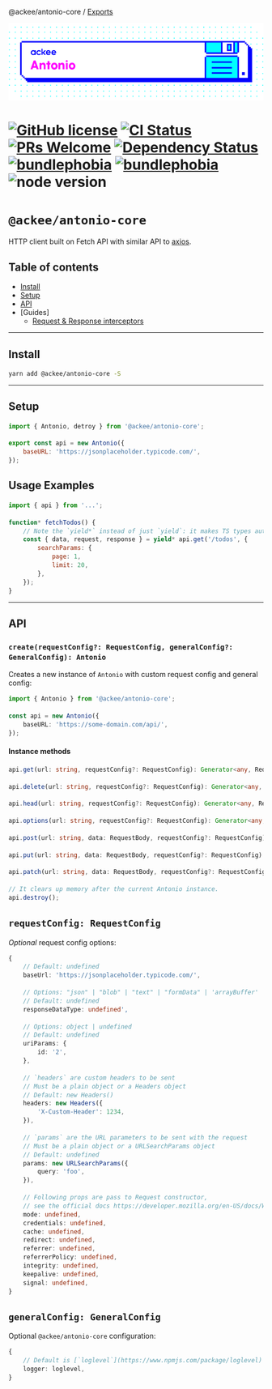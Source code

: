 @ackee/antonio-core / [Exports](modules.md)

![ackee|Antonio](/assets/ackee_git_frontend_antonio.png)

# [![GitHub license](https://img.shields.io/badge/license-MIT-blue.svg)](https://github.com/AckeeCZ/antonio/blob/master/LICENSE) [![CI Status](https://img.shields.io/travis/com/AckeeCZ/antonio.svg?style=flat)](https://travis-ci.com/AckeeCZ/antonio) [![PRs Welcome](https://img.shields.io/badge/PRs-welcome-brightgreen.svg)](https://reactjs.org/docs/how-to-contribute.html#your-first-pull-request) [![Dependency Status](https://img.shields.io/david/AckeeCZ/antonio.svg?style=flat-square)](https://david-dm.org/AckeeCZ/antonio) [![bundlephobia](https://flat.badgen.net/bundlephobia/min/@ackee/antonio-core)](https://bundlephobia.com/result?p=@ackee/antonio-core) [![bundlephobia](https://flat.badgen.net/bundlephobia/minzip/@ackee/antonio-core)](https://bundlephobia.com/result?p=@ackee/antonio-core) ![node version](https://img.shields.io/node/v/@ackee/antonio-core)

# `@ackee/antonio-core`

HTTP client built on Fetch API with similar API to [axios](https://github.com/axios/axios).

## Table of contents

-   [Install](#install)
-   [Setup](#setup)
-   [API](./docs-api/modules.md)
-   [Guides]
    -   [Request & Response interceptors](./docs/interceptors.md)

---

## <a name="install"></a>Install

```bash
yarn add @ackee/antonio-core -S
```

---

## <a name="setup"></a>Setup

```js
import { Antonio, detroy } from '@ackee/antonio-core';

export const api = new Antonio({
    baseURL: 'https://jsonplaceholder.typicode.com/',
});
```

## Usage Examples

```js
import { api } from '...';

function* fetchTodos() {
    // Note the `yield*` instead of just `yield`: it makes TS types auto-completion work
    const { data, request, response } = yield* api.get('/todos', {
        searchParams: {
            page: 1,
            limit: 20,
        },
    });
}
```

---

## <a name="api"></a>API

### <a name="api-create"></a>`create(requestConfig?: RequestConfig, generalConfig?: GeneralConfig): Antonio`

Creates a new instance of `Antonio` with custom request config and general config:

```ts
import { Antonio } from '@ackee/antonio-core';

const api = new Antonio({
    baseURL: 'https://some-domain.com/api/',
});
```

#### Instance methods

```ts
api.get(url: string, requestConfig?: RequestConfig): Generator<any, RequestResult>

api.delete(url: string, requestConfig?: RequestConfig): Generator<any, RequestResult>

api.head(url: string, requestConfig?: RequestConfig): Generator<any, RequestResult>

api.options(url: string, requestConfig?: RequestConfig): Generator<any, RequestResult>

api.post(url: string, data: RequestBody, requestConfig?: RequestConfig): Generator<any, RequestResult>

api.put(url: string, data: RequestBody, requestConfig?: RequestConfig): Generator<any, RequestResult>

api.patch(url: string, data: RequestBody, requestConfig?: RequestConfig): Generator<any, RequestResult>

// It clears up memory after the current Antonio instance.
api.destroy();
```

## <a name="api-request-config"></a>`requestConfig: RequestConfig`

_Optional_ request config options:

```ts
{
    // Default: undefined
    baseUrl: 'https://jsonplaceholder.typicode.com/',

    // Options: "json" | "blob" | "text" | "formData" | 'arrayBuffer' | 'stream' \ 'iterableStream' | undefined | null
    // Default: undefined
    responseDataType: undefined',

    // Options: object | undefined
    // Default: undefined
    uriParams: {
        id: '2',
    },

    // `headers` are custom headers to be sent
    // Must be a plain object or a Headers object
    // Default: new Headers()
    headers: new Headers({
        'X-Custom-Header': 1234,
    }),

    // `params` are the URL parameters to be sent with the request
    // Must be a plain object or a URLSearchParams object
    // Default: undefined
    params: new URLSearchParams({
        query: 'foo',
    }),

    // Following props are pass to Request constructor,
    // see the official docs https://developer.mozilla.org/en-US/docs/Web/API/Request/Request
    mode: undefined,
    credentials: undefined,
    cache: undefined,
    redirect: undefined,
    referrer: undefined,
    referrerPolicy: undefined,
    integrity: undefined,
    keepalive: undefined,
    signal: undefined,
}
```

## <a name="api-general-config"></a>`generalConfig: GeneralConfig`

Optional `@ackee/antonio-core` configuration:

```ts
{
    // Default is [`loglevel`](https://www.npmjs.com/package/loglevel)
    logger: loglevel,
}
```

